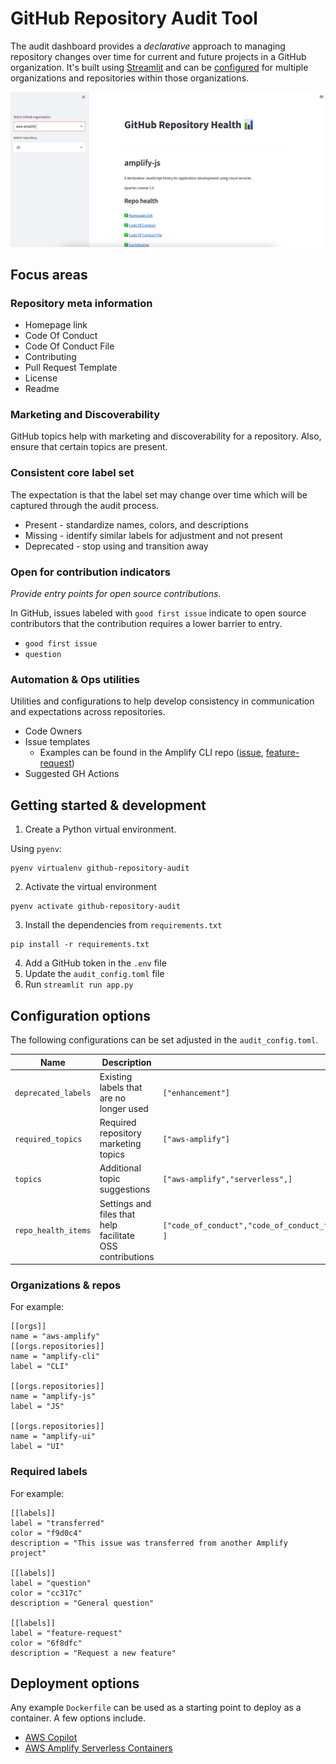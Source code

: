 # GitHub Repository Audit Tool

The audit dashboard provides a _declarative_ approach to managing repository changes over time for current and future projects in a GitHub organization. It's built using [Streamlit](https://www.streamlit.io) and can be [configured](https://github.com/siegerts/github-repository-audit/blob/main/audit_config.toml) for multiple organizations and repositories within those organizations.

![](https://github.com/siegerts/github-repository-audit/blob/main/audit-dashboard.png)

## Focus areas

### Repository meta information

- Homepage link
- Code Of Conduct
- Code Of Conduct File
- Contributing
- Pull Request Template
- License
- Readme

### Marketing and Discoverability

GitHub topics help with marketing and discoverability for a repository. Also, ensure that certain topics are present.

### Consistent core label set

The expectation is that the label set may change over time which will be captured through the audit process.

- Present - standardize names, colors, and descriptions
- Missing - identify similar labels for adjustment and not present
- Deprecated - stop using and transition away

### Open for contribution indicators

_Provide entry points for open source contributions._

In GitHub, issues labeled with `good first issue` indicate to open source contributors that the contribution requires a lower barrier to entry.

- `good first issue`
- `question`

### Automation & Ops utilities

Utilities and configurations to help develop consistency in communication and expectations across repositories.

- Code Owners
- Issue templates
  - Examples can be found in the Amplify CLI repo ([issue](https://github.com/aws-amplify/amplify-cli/issues/new?assignees=&labels=&template=1.bug_report.yaml), [feature-request](https://github.com/aws-amplify/amplify-cli/issues/new?assignees=&labels=feature-request&template=2.feature_request.yaml))
- Suggested GH Actions

## Getting started & development

1. Create a Python virtual environment.

Using `pyenv`:

```
pyenv virtualenv github-repository-audit
```

2. Activate the virtual environment

```
pyenv activate github-repository-audit
```

3. Install the dependencies from `requirements.txt`

```
pip install -r requirements.txt
```

4. Add a GitHub token in the `.env` file
5. Update the `audit_config.toml` file
6. Run `streamlit run app.py`

## Configuration options

The following configurations can be set adjusted in the `audit_config.toml`.

| Name                | Description                                               | Example                                                                                                  |
| ------------------- | --------------------------------------------------------- | -------------------------------------------------------------------------------------------------------- |
| `deprecated_labels` | Existing labels that are no longer used                   | `["enhancement"]`                                                                                        |
| `required_topics`   | Required repository marketing topics                      | `["aws-amplify"]`                                                                                        |
| `topics`            | Additional topic suggestions                              | `["aws-amplify","serverless",]`                                                                          |
| `repo_health_items` | Settings and files that help facilitate OSS contributions | `["code_of_conduct","code_of_conduct_file","contributing","pull_request_template","license","readme", ]` |

### Organizations & repos

For example:

```
[[orgs]]
name = "aws-amplify"
[[orgs.repositories]]
name = "amplify-cli"
label = "CLI"

[[orgs.repositories]]
name = "amplify-js"
label = "JS"

[[orgs.repositories]]
name = "amplify-ui"
label = "UI"
```

### Required labels

For example:

```
[[labels]]
label = "transferred"
color = "f9d0c4"
description = "This issue was transferred from another Amplify project"

[[labels]]
label = "question"
color = "cc317c"
description = "General question"

[[labels]]
label = "feature-request"
color = "6f8dfc"
description = "Request a new feature"
```

## Deployment options

Any example `Dockerfile` can be used as a starting point to deploy as a container. A few options include.

- [AWS Copilot](https://aws.github.io/copilot-cli/)
- [AWS Amplify Serverless Containers](https://docs.amplify.aws/cli/usage/containers/)
